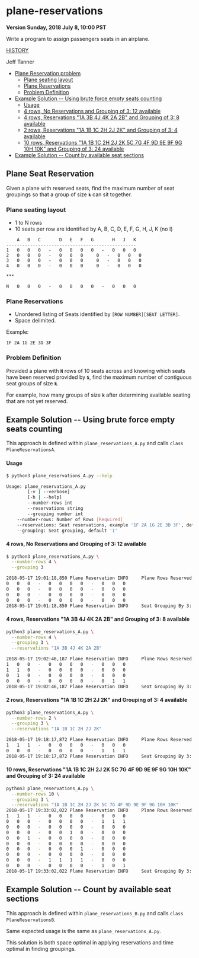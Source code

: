 # plane-reservations
**Version Sunday, 2018 July 8, 10:00 PST**

Write a program to assign passengers seats in an airplane.

[HISTORY](./HISTORY.md)

Jeff Tanner

- [Plane Reservation problem](#plane-reservation-problem)
  * [Plane seating layout](#plane-seating-layout)
  * [Plane Reservations](#plane-reservations)
  * [Problem Definition](#problem-definition)
- [Example Solution -- Using brute force empty seats counting](#example-solution----using-brute-force-empty-seats-counting)
    + [Usage](#usage)
    + [4 rows, No Reservations and Grouping of 3: 12 available](#4-rows--no-reservations-and-grouping-of-3--12-available)
    + [4 rows, Reservations "1A 3B 4J 4K 2A 2B" and Grouping of 3: 8 available](#4-rows--reservations--1a-3b-4j-4k-2a-2b--and-grouping-of-3--8-available)
    + [2 rows, Reservations "1A 1B 1C 2H 2J 2K" and Grouping of 3: 4 available](#2-rows--reservations--1a-1b-1c-2h-2j-2k--and-grouping-of-3--4-available)
    + [10 rows, Reservations "1A 1B 1C 2H 2J 2K 5C 7G 4F 9D 9E 9F 9G 10H 10K" and Grouping of 3: 24 available](#10-rows--reservations--1a-1b-1c-2h-2j-2k-5c-7g-4f-9d-9e-9f-9g-10h-10k--and-grouping-of-3--24-available)
- [Example Solution -- Count by available seat sections](#example-solution----count-by-available-seat-sections)


## Plane Seat Reservation

Given a plane with reserved seats, find the maximum number of seat groupings so that a group of size **`k`** can sit together.

### Plane seating layout

+ 1 to N rows
+ 10 seats per row are identified by A, B, C, D, E, F, G, H, J, K (no I)

```
    A   B   C       D   E   F   G       H   J   K
-------------------------------------------------
1   0   0   0   -   0   0   0   0   -   0   0   0
2   0   0   0   -   0   0   0	  0   -   0   0   0
3   0   0   0   -   0   0   0	  0   -   0   0   0
4   0   0   0   -   0   0   0	  0   -   0   0   0

***

N   0   0   0   -   0   0   0   0   -   0   0   0
```

### Plane Reservations

+ Unordered listing of Seats identified by ```[ROW NUMBER][SEAT LETTER]```.
+ Space delimited.

Example:
```
1F 2A 1G 2E 3D 3F
```

### Problem Definition

Provided a plane with **`N`** rows of 10 seats across and knowing which seats have been reserved provided by **`S`**,
find the maximum number of contiguous seat groups of size **`k`**.

For example, how many groups of size **`k`** after determining available seating that are not yet reserved.

## Example Solution -- Using brute force empty seats counting

This approach is defined within ```plane_reservations_A.py``` and calls ```class PlaneReservationsA```.

#### Usage

```bash
$ python3 plane_reservations_A.py --help

Usage: plane_reservations_A.py
        [-v | --verbose]
        [-h | --help]
        --number-rows int
        --reservations string
        --grouping number int
    --number-rows: Number of Rows [Required]
    --reservations: Seat reservations, example '1F 2A 1G 2E 3D 3F', default ''
    --grouping: Seat grouping, default '1'
```

#### 4 rows, No Reservations and Grouping of 3: 12 available
```bash
$ python3 plane_reservations_A.py \
  --number-rows 4 \
  --grouping 3

2018-05-17 19:01:18,850 Plane Reservation INFO     Plane Rows Reserved:
0	0	0	-	0	0	0	0	-	0	0	0
0	0	0	-	0	0	0	0	-	0	0	0
0	0	0	-	0	0	0	0	-	0	0	0
0	0	0	-	0	0	0	0	-	0	0	0
2018-05-17 19:01:18,850 Plane Reservation INFO     Seat Grouping By 3: Max Number = 12
```

#### 4 rows, Reservations "1A 3B 4J 4K 2A 2B" and Grouping of 3: 8 available
```bash
python3 plane_reservations_A.py \
  --number-rows 4 \
  --grouping 3 \
  --reservations "1A 3B 4J 4K 2A 2B"

2018-05-17 19:02:46,187 Plane Reservation INFO     Plane Rows Reserved:
1	0	0	-	0	0	0	0	-	0	0	0
1	1	0	-	0	0	0	0	-	0	0	0
0	1	0	-	0	0	0	0	-	0	0	0
0	0	0	-	0	0	0	0	-	0	1	1
2018-05-17 19:02:46,187 Plane Reservation INFO     Seat Grouping By 3: Max Number = 8
```

#### 2 rows, Reservations "1A 1B 1C 2H 2J 2K" and Grouping of 3: 4 available
```bash
python3 plane_reservations_A.py \
  --number-rows 2 \
  --grouping 3 \
  --reservations "1A 1B 1C 2H 2J 2K"

2018-05-17 19:18:17,872 Plane Reservation INFO     Plane Rows Reserved:
1	1	1	-	0	0	0	0	-	0	0	0
0	0	0	-	0	0	0	0	-	1	1	1
2018-05-17 19:18:17,872 Plane Reservation INFO     Seat Grouping By 3: Max Number = 4
```

#### 10 rows, Reservations "1A 1B 1C 2H 2J 2K 5C 7G 4F 9D 9E 9F 9G 10H 10K" and Grouping of 3: 24 available
```bash
python3 plane_reservations_A.py \
  --number-rows 10 \
  --grouping 3 \
  --reservations "1A 1B 1C 2H 2J 2K 5C 7G 4F 9D 9E 9F 9G 10H 10K"
2018-05-17 19:33:02,022 Plane Reservation INFO     Plane Rows Reserved:
1	1	1	-	0	0	0	0	-	0	0	0
0	0	0	-	0	0	0	0	-	1	1	1
0	0	0	-	0	0	0	0	-	0	0	0
0	0	0	-	0	0	1	0	-	0	0	0
0	0	1	-	0	0	0	0	-	0	0	0
0	0	0	-	0	0	0	0	-	0	0	0
0	0	0	-	0	0	0	1	-	0	0	0
0	0	0	-	0	0	0	0	-	0	0	0
0	0	0	-	1	1	1	1	-	0	0	0
0	0	0	-	0	0	0	0	-	1	0	1
2018-05-17 19:33:02,022 Plane Reservation INFO     Seat Grouping By 3: Max Number = 24
```

## Example Solution -- Count by available seat sections

This approach is defined within ```plane_reservations_B.py``` and calls ```class PlaneReservationsB```.

Same expected usage is the same as ```plane_reservations_A.py```.

This solution is both space optimal in applying reservations and time optimal in finding groupings.
